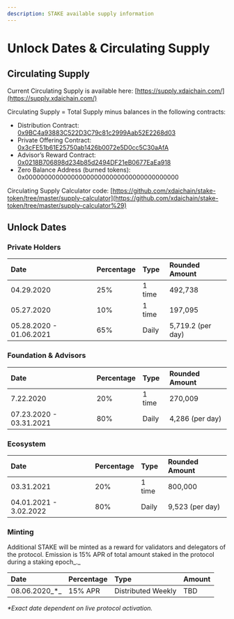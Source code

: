 ```yaml
---
description: STAKE available supply information
---
```


# Unlock Dates & Circulating Supply

## Circulating Supply

Current Circulating Supply is available here: [https://supply.xdaichain.com/](https://supply.xdaichain.com/)

Circulating Supply = Total Supply minus balances in the following contracts:

* Distribution Contract: [0x9BC4a93883C522D3C79c81c2999Aab52E2268d03](https://etherscan.io/address/0x9bc4a93883c522d3c79c81c2999aab52e2268d03)
* Private Offering Contract: [0x3cFE51b61E25750ab1426b0072e5D0cc5C30aAfA](https://etherscan.io/address/0x3cFE51b61E25750ab1426b0072e5D0cc5C30aAfA)
* Advisor’s Reward Contract: [0x0218B706898d234b85d2494DF21eB0677EaEa918](https://etherscan.io/address/0x0218b706898d234b85d2494df21eb0677eaea918)
* Zero Balance Address \(burned tokens\): 0x0000000000000000000000000000000000000000

Circulating Supply Calculator code: [https://github.com/xdaichain/stake-token/tree/master/supply-calculator](https://github.com/xdaichain/stake-token/tree/master/supply-calculator%29) 

## Unlock Dates

### Private Holders

| Date | Percentage | Type | Rounded Amount |
| :--- | :--- | :--- | :--- |
| 04.29.2020 | 25%  | 1 time | 492,738 |
| 05.27.2020 | 10% | 1 time | 197,095 |
| 05.28.2020 - 01.06.2021 | 65%  | Daily | 5,719.2 \(per day\) |

### Foundation & Advisors

| Date | Percentage | Type | Rounded Amount |
| :--- | :--- | :--- | :--- |
| 7.22.2020 | 20% | 1 time | 270,009 |
| 07.23.2020 - 03.31.2021 | 80% | Daily | 4,286 \(per day\) |

### Ecosystem

| Date | Percentage | Type | Rounded Amount |
| :--- | :--- | :--- | :--- |
| 03.31.2021 | 20% | 1 time | 800,000 |
| 04.01.2021 - 3.02.2022 | 80% | Daily | 9,523 \(per day\) |

### Minting

Additional STAKE will be minted as a reward for validators and delegators of the protocol. Emission is 15% APR of total amount staked in the protocol during a staking epoch_._

| Date | Percentage | Type | Amount |
| :--- | :--- | :--- | :--- |
| 08.06.2020_\*_ | 15% APR | Distributed Weekly | TBD |

_\*Exact date dependent on live protocol activation._



